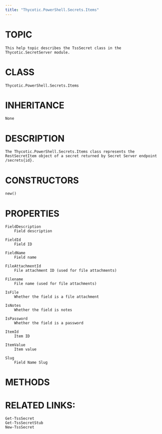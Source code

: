 ```yaml
---
title: "Thycotic.PowerShell.Secrets.Items"
---
```


# TOPIC
    This help topic describes the TssSecret class in the Thycotic.SecretServer module.

# CLASS
    Thycotic.PowerShell.Secrets.Items

# INHERITANCE
    None

# DESCRIPTION
    The Thycotic.PowerShell.Secrets.Items class represents the RestSecretItem object of a secret returned by Secret Server endpoint /secrets{id}.

# CONSTRUCTORS
    new()

# PROPERTIES
    FieldDescription
        Field description

    FieldId
        Field ID

    FieldName
        Field name

    FileAttachmentId
        File attachment ID (used for file attachments)

    Filename
        File name (used for file attachments)

    IsFile
        Whether the field is a file attachment

    IsNotes
        Whether the field is notes

    IsPassword
        Whether the field is a password

    ItemId
        Item ID

    ItemValue
        Item value

    Slug
        Field Name Slug

# METHODS

# RELATED LINKS:
    Get-TssSecret
    Get-TssSecretStub
    New-TssSecret